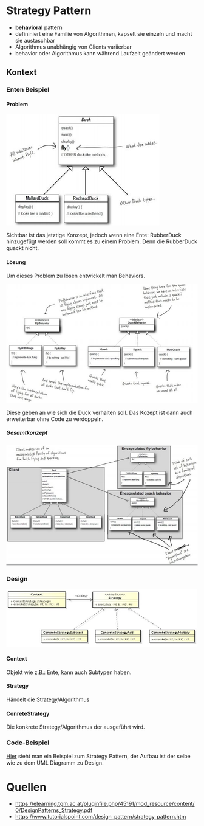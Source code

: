 # Strategy Pattern
* __behavioral__ pattern
* defininiert eine Familie von Algorithmen, kapselt sie einzeln und macht sie austaschbar
* Algorithmus unabhängig von Clients variierbar
* behavior oder Algorithmus kann während Laufzeit geändert werden

## Kontext

### Enten Beispiel

#### Problem
![Enten Beispiel](../Bilder/Strategy_kontext_Beispiel1.JPG)

Sichtbar ist das jetztige Konzept, jedoch wenn eine Ente: RubberDuck hinzugefügt werden soll kommt es zu einem Problem. Denn die RubberDuck quackt nicht.

#### Lösung
Um dieses Problem zu lösen entwickelt man Behaviors.

![Enten Lösung](../Bilder/Strategy_kontext_Beispiel2.JPG)

Diese geben an wie sich die Duck verhalten soll. Das Kozept ist dann auch erweiterbar ohne Code zu verdoppeln.

##### Gesamtkonzept
![Ente Gesamt Lösung](../Bilder/Strategy_kontext_Beispiel3.JPG)

### Design

![Strategy Aufbau](../Bilder/Strategy_aufbau.JPG)

#### Context
Objekt wie z.B.: Ente, kann auch Subtypen haben.

#### Strategy
Händelt die Strategy/Algorithmus

#### ConreteStrategy
Die konkrete Strategy/Algorithmus der ausgeführt wird.

### Code-Beispiel
[Hier](https://github.com/TGM-HIT/sew4-design-patterns-amessner-tgm/tree/master/Strategy/Beispiel) sieht man ein Beispiel zum Strategy Pattern, der Aufbau ist der selbe wie zu dem UML Diagramm zu Design.

# Quellen
* https://elearning.tgm.ac.at/pluginfile.php/45191/mod_resource/content/0/DesignPatterns_Strategy.pdf
* https://www.tutorialspoint.com/design_pattern/strategy_pattern.htm

